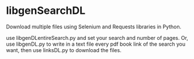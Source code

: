# libgenSearchDL
Download multiple files using Selenium and Requests libraries in Python.

use libgenDLentireSearch.py and set your search and number of pages.
Or,
use libgenDL.py to write in a text file every pdf book link of the search you want, then use linksDL.py to download the files.
